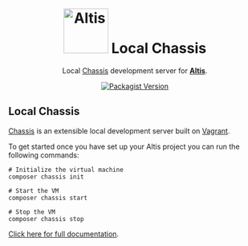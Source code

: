 <h1 align="center"><img src="https://make.hmn.md/altis/Altis-logo.svg" width="89" alt="Altis" /> Local Chassis</h1>

<p align="center">Local <a href="https://github.com/Chassis/Chassis">Chassis</a> development server for <strong><a href="https://altis-dxp.com/">Altis</a></strong>.</p>

<p align="center"><a href="https://packagist.org/packages/altis/local-chassis"><img alt="Packagist Version" src="https://img.shields.io/packagist/v/altis/local-chassis.svg"></a></p>

## Local Chassis

[Chassis](https://github.com/Chassis/Chassis) is an extensible local development server built on [Vagrant](https://www.vagrantup.com/).

To get started once you have set up your Altis project you can run the following commands:

```
# Initialize the virtual machine 
composer chassis init

# Start the VM
composer chassis start

# Stop the VM
composer chassis stop
```

[Click here for full documentation](./docs).

